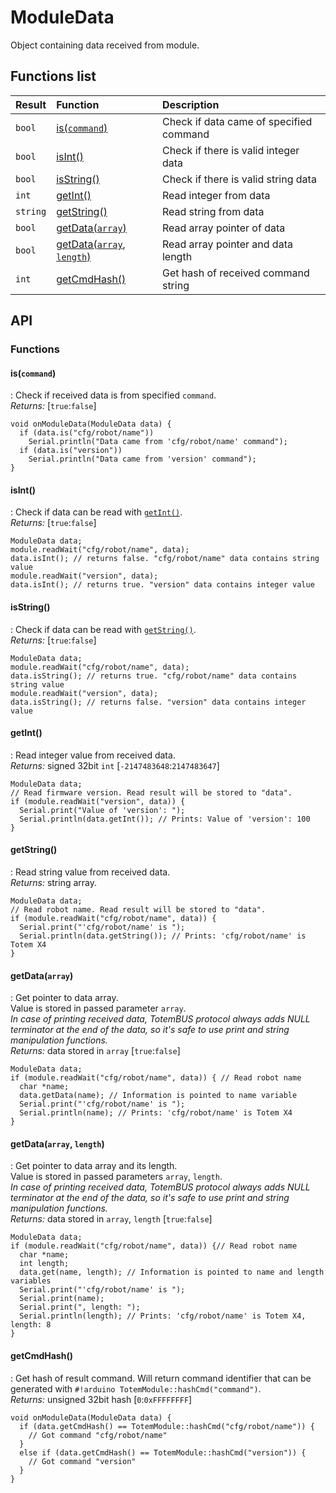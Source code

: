 # ModuleData

Object containing data received from module.

## Functions list

| Result | Function | Description |
| :----- | :------- | :---------- |
| `bool` | [is(`command`)](#iscommand) | Check if data came of specified command |
| `bool` | [isInt()](#isint) | Check if there is valid integer data |
| `bool` | [isString()](#isstring) | Check if there is valid string data |
| `int`  | [getInt()](#getint) | Read integer from data |
|`string`| [getString()](#getstring) | Read string from data |
| `bool` | [getData(`array`)](#getdataarray) | Read array pointer of data |
| `bool` | [getData(`array`, `length`)](#getdataarray-length) | Read array pointer and data length |
| `int`  | [getCmdHash()](#getcmdhash) | Get hash of received command string |

## API

### Functions

#### is(`command`)

: Check if received data is from specified `command`.  
_Returns:_ [`true`:`false`]  

```arduino
void onModuleData(ModuleData data) {
  if (data.is("cfg/robot/name"))
    Serial.println("Data came from 'cfg/robot/name' command");
  if (data.is("version"))
    Serial.println("Data came from 'version' command");
}
```

#### isInt()

: Check if data can be read with [`getInt()`](#getint).  
_Returns:_ [`true`:`false`]  

```arduino
ModuleData data;
module.readWait("cfg/robot/name", data);
data.isInt(); // returns false. "cfg/robot/name" data contains string value
module.readWait("version", data);
data.isInt(); // returns true. "version" data contains integer value
```

#### isString()

: Check if data can be read with [`getString()`](#getstring).  
_Returns:_ [`true`:`false`]  

```arduino
ModuleData data;
module.readWait("cfg/robot/name", data);
data.isString(); // returns true. "cfg/robot/name" data contains string value
module.readWait("version", data);
data.isString(); // returns false. "version" data contains integer value
```

#### getInt()

: Read integer value from received data.  
_Returns:_ signed 32bit `int` [`-2147483648`:`2147483647`]  

```arduino
ModuleData data;
// Read firmware version. Read result will be stored to "data".
if (module.readWait("version", data)) {
  Serial.print("Value of 'version': ");
  Serial.println(data.getInt()); // Prints: Value of 'version': 100
}
```

#### getString()

: Read string value from received data.  
_Returns:_ string array.  

```arduino
ModuleData data;
// Read robot name. Read result will be stored to "data".
if (module.readWait("cfg/robot/name", data)) {
  Serial.print("'cfg/robot/name' is ");
  Serial.println(data.getString()); // Prints: 'cfg/robot/name' is Totem X4
}
```

#### getData(`array`)

: Get pointer to data array.  
Value is stored in passed parameter `array`.  
_In case of printing received data, TotemBUS protocol always adds NULL terminator at the end of the data, so it's safe to use print and string manipulation functions._  
_Returns:_ data stored in `array` [`true`:`false`]  

```arduino
ModuleData data;
if (module.readWait("cfg/robot/name", data)) { // Read robot name
  char *name;
  data.getData(name); // Information is pointed to name variable
  Serial.print("'cfg/robot/name' is ");
  Serial.println(name); // Prints: 'cfg/robot/name' is Totem X4
}
```

#### getData(`array`, `length`)

: Get pointer to data array and its length.  
Value is stored in passed parameters `array`, `length`.  
_In case of printing received data, TotemBUS protocol always adds NULL terminator at the end of the data, so it's safe to use print and string manipulation functions._  
_Returns:_ data stored in `array`, `length` [`true`:`false`]  

```arduino
ModuleData data;
if (module.readWait("cfg/robot/name", data)) {// Read robot name
  char *name;
  int length;
  data.get(name, length); // Information is pointed to name and length variables
  Serial.print("'cfg/robot/name' is ");
  Serial.print(name);
  Serial.print(", length: ");
  Serial.println(length); // Prints: 'cfg/robot/name' is Totem X4, length: 8
}
```

#### getCmdHash()

: Get hash of result command.
Will return command identifier that can be generated with `#!arduino TotemModule::hashCmd("command")`.  
_Returns:_ unsigned 32bit hash [`0`:`0xFFFFFFFF`]  

```arduino
void onModuleData(ModuleData data) {
  if (data.getCmdHash() == TotemModule::hashCmd("cfg/robot/name")) {
    // Got command "cfg/robot/name"
  }
  else if (data.getCmdHash() == TotemModule::hashCmd("version")) {
    // Got command "version"
  }
}
```
